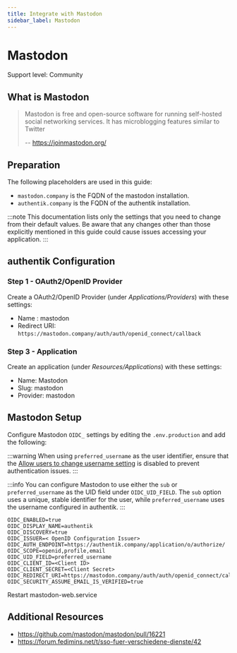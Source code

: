 ```yaml
---
title: Integrate with Mastodon
sidebar_label: Mastodon
---
```


# Mastodon

<span class="badge badge--secondary">Support level: Community</span>

## What is Mastodon

> Mastodon is free and open-source software for running self-hosted social networking services. It has microblogging features similar to Twitter
>
> -- https://joinmastodon.org/

## Preparation

The following placeholders are used in this guide:

- `mastodon.company` is the FQDN of the mastodon installation.
- `authentik.company` is the FQDN of the authentik installation.

:::note
This documentation lists only the settings that you need to change from their default values. Be aware that any changes other than those explicitly mentioned in this guide could cause issues accessing your application.
:::

## authentik Configuration

### Step 1 - OAuth2/OpenID Provider

Create a OAuth2/OpenID Provider (under _Applications/Providers_) with these settings:

- Name : mastodon
- Redirect URI: `https://mastodon.company/auth/auth/openid_connect/callback`

### Step 3 - Application

Create an application (under _Resources/Applications_) with these settings:

- Name: Mastodon
- Slug: mastodon
- Provider: mastodon

## Mastodon Setup

Configure Mastodon `OIDC_` settings by editing the `.env.production` and add the following:

:::warning
When using `preferred_username` as the user identifier, ensure that the [Allow users to change username setting](https://docs.goauthentik.io/docs/sys-mgmt/settings#allow-users-to-change-username) is disabled to prevent authentication issues.
:::

:::info
You can configure Mastodon to use either the `sub` or `preferred_username` as the UID field under `OIDC_UID_FIELD`. The `sub` option uses a unique, stable identifier for the user, while `preferred_username` uses the username configured in authentik.
:::

```
OIDC_ENABLED=true
OIDC_DISPLAY_NAME=authentik
OIDC_DISCOVERY=true
OIDC_ISSUER=< OpenID Configuration Issuer>
OIDC_AUTH_ENDPOINT=https://authentik.company/application/o/authorize/
OIDC_SCOPE=openid,profile,email
OIDC_UID_FIELD=preferred_username
OIDC_CLIENT_ID=<Client ID>
OIDC_CLIENT_SECRET=<Client Secret>
OIDC_REDIRECT_URI=https://mastodon.company/auth/auth/openid_connect/callback
OIDC_SECURITY_ASSUME_EMAIL_IS_VERIFIED=true
```

Restart mastodon-web.service

## Additional Resources

- https://github.com/mastodon/mastodon/pull/16221
- https://forum.fedimins.net/t/sso-fuer-verschiedene-dienste/42
